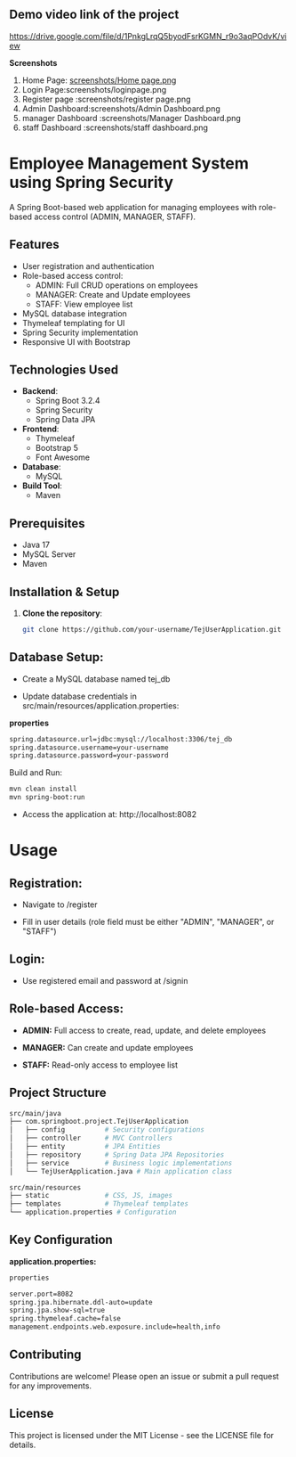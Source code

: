 ## Demo video link of the project 
https://drive.google.com/file/d/1PnkgLrqQ5byodFsrKGMN_r9o3aqPOdvK/view

**Screenshots** 
1. Home Page: [screenshots/Home page.png](https://github.com/maruthicharanteja10/Employee-Login-Register-alongwith-differentAuthtication-roles-UsingSpringboot/blob/48477273db632e2416d953dc45e6cfc9b0f0f508/screenshots/Home%20page.png)
2. Login Page:screenshots/loginpage.png
3. Register page :screenshots/register page.png
4. Admin Dashboard:screenshots/Admin Dashboard.png
5. manager Dashboard :screenshots/Manager Dashboard.png
6. staff Dashboard :screenshots/staff dashboard.png
   
# Employee Management System using Spring Security

A Spring Boot-based web application for managing employees with role-based access control (ADMIN, MANAGER, STAFF).

## Features

- User registration and authentication
- Role-based access control:
  - ADMIN: Full CRUD operations on employees
  - MANAGER: Create and Update employees
  - STAFF: View employee list
- MySQL database integration
- Thymeleaf templating for UI
- Spring Security implementation
- Responsive UI with Bootstrap

## Technologies Used

- **Backend**:
  - Spring Boot 3.2.4
  - Spring Security
  - Spring Data JPA
- **Frontend**:
  - Thymeleaf
  - Bootstrap 5
  - Font Awesome
- **Database**:
  - MySQL
- **Build Tool**:
  - Maven

## Prerequisites

- Java 17
- MySQL Server
- Maven

## Installation & Setup

1. **Clone the repository**:
   ```bash
   git clone https://github.com/your-username/TejUserApplication.git


## Database Setup:

- Create a MySQL database named tej_db

- Update database credentials in src/main/resources/application.properties:

**properties**
 ```bash
 spring.datasource.url=jdbc:mysql://localhost:3306/tej_db
 spring.datasource.username=your-username
 spring.datasource.password=your-password
  ```
Build and Run:

 ```bash
mvn clean install
mvn spring-boot:run
 ```
- Access the application at: http://localhost:8082
# Usage
## Registration:

- Navigate to /register

- Fill in user details (role field must be either "ADMIN", "MANAGER", or "STAFF")

## Login:

- Use registered email and password at /signin

## Role-based Access:

- **ADMIN:** Full access to create, read, update, and delete employees

- **MANAGER:** Can create and update employees

- **STAFF:** Read-only access to employee list

## Project Structure
 ```bash
src/main/java
├── com.springboot.project.TejUserApplication
│   ├── config          # Security configurations
│   ├── controller      # MVC Controllers
│   ├── entity          # JPA Entities
│   ├── repository      # Spring Data JPA Repositories
│   ├── service         # Business logic implementations
│   └── TejUserApplication.java # Main application class

src/main/resources
├── static              # CSS, JS, images
├── templates           # Thymeleaf templates
└── application.properties # Configuration
 ```
## Key Configuration
**application.properties:**
 ```bash
properties
 
server.port=8082
spring.jpa.hibernate.ddl-auto=update
spring.jpa.show-sql=true
spring.thymeleaf.cache=false
management.endpoints.web.exposure.include=health,info
 ```
## Contributing
Contributions are welcome! Please open an issue or submit a pull request for any improvements.

## License
This project is licensed under the MIT License - see the LICENSE file for details.







